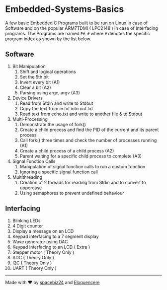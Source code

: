 # Embedded-Systems-Basics
A few basic Embedded C Programs built to be run on Linux in case of Software and on the popular ARM7TDMI ( LPC2148 ) in case of Interfacing programs. The Programs are named `P#_#` where `#` denotes the specific program index as shown by the list below.

## Software

1. Bit Manipulation
    1. Shift and logical operations
    1. Set the 5th bit
    1. Invert every bit (A1)
    1. Clear a bit (A2)
    1. Parsing using argc, argv (A3)
2. Device Drivers
    1. Read from Stdin and write to Stdout
    1. Copy the text from in.txt into out.txt
    1. Read text from echo.txt and write to another file & to Stdout
3. Multi-Processing
    1. Demonstrate the usage of fork()
    1. Create a child process and find the PID of the current and its parent process
    1. Call fork() three times and check the number of processes running (A1)
    1. Create a child process of a child process (A2)
    1. Parent waiting for a specific child process to complete (A3)
4. Signal Function Calls
    1. Manipulation of signal function calls to run a custom function
    1. Ignoring a specific signal function call
5. Multithreading
    1. Creation of 2 threads for reading from Stdin and to convert to uppercase
    1. Using semaphores to prevent undefined behaviour

## Interfacing

1. Blinking LEDs
1. 4 Digit counter
1. Display a message on an LCD
1. Keypad interfacing to a 7 segment display
1. Wave generator using DAC
1. Keypad interfacing to an LCD ( Extra )
1. Stepper motor ( Theory Only )
1. ADC ( Theory Only )
1. I2C ( Theory Only )
1. UART ( Theory Only )

___
Made with :heart: by [spacebiz24](https://github.com/spacebiz24) and [Eloquencere](https://github.com/Eloquencere)
